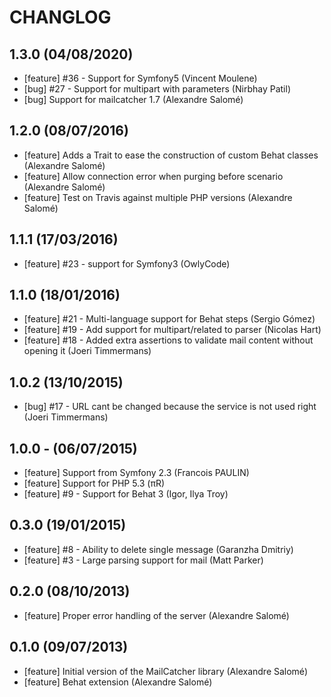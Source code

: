 # CHANGLOG

## 1.3.0 (04/08/2020)

- [feature] #36 - Support for Symfony5 (Vincent Moulene)
- [bug] #27 - Support for multipart with parameters (Nirbhay Patil)
- [bug] Support for mailcatcher 1.7 (Alexandre Salomé)

## 1.2.0 (08/07/2016)

* [feature] Adds a Trait to ease the construction of custom Behat classes (Alexandre Salomé)
* [feature] Allow connection error when purging before scenario (Alexandre Salomé)
* [feature] Test on Travis against multiple PHP versions (Alexandre Salomé)

## 1.1.1 (17/03/2016)

* [feature] #23 - support for Symfony3 (OwlyCode)

## 1.1.0 (18/01/2016)

* [feature] #21 - Multi-language support for Behat steps (Sergio Gómez)
* [feature] #19 - Add support for multipart/related to parser (Nicolas Hart)
* [feature] #18 - Added extra assertions to validate mail content without opening it (Joeri Timmermans)

## 1.0.2 (13/10/2015)

* [bug] #17 - URL cant be changed because the service is not used right (Joeri Timmermans)

## 1.0.0 - (06/07/2015)

* [feature] Support from Symfony 2.3 (Francois PAULIN)
* [feature] Support for PHP 5.3 (πR)
* [feature] #9 - Support for Behat 3 (Igor, Ilya Troy)

## 0.3.0 (19/01/2015)

* [feature] #8 - Ability to delete single message (Garanzha Dmitriy)
* [feature] #3 - Large parsing support for mail (Matt Parker)

## 0.2.0 (08/10/2013)

* [feature] Proper error handling of the server (Alexandre Salomé)

## 0.1.0 (09/07/2013)

* [feature] Initial version of the MailCatcher library (Alexandre Salomé)
* [feature] Behat extension (Alexandre Salomé)
